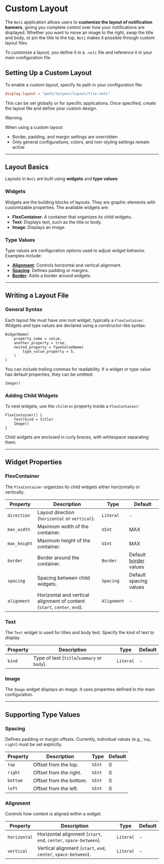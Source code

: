 # Custom Layout

The `Noti` application allows users to **customize the layout of notification banners**, giving you complete control over how your notifications are displayed. Whether you want to move an image to the right, swap the title and body, or pin the title to the top, `Noti` makes it possible through custom layout files.

To customize a layout, you define it in a `.noti` file and reference it in your main configuration file.

## Setting Up a Custom Layout

To enable a custom layout, specify its path in your configuration file:

```toml
display.layout = "path/to/your/layout/file.noti"
```

This can be set globally or for specific applications. Once specified, create the layout file and define your custom design.

> [!WARNING]
> When using a custom layout:
>
> - Border, padding, and margin settings are overridden
> - Only general configurations, colors, and non-styling settings remain active

---

## Layout Basics

Layouts in `Noti` are built using **widgets** and **type values**:

### Widgets

Widgets are the building blocks of layouts. They are graphic elements with customizable properties. The available widgets are:

- **FlexContainer**: A container that organizes its child widgets.
- **Text**: Displays text, such as the title or body.
- **Image**: Displays an image.

### Type Values

Type values are configuration options used to adjust widget behavior. Examples include:

- **[Alignment](#alignment)**: Controls horizontal and vertical alignment.
- **[Spacing](#spacing)**: Defines padding or margins.
- **[Border](./ConfigProperties#Border)**: Adds a border around widgets.

---

## Writing a Layout File

### General Syntax

Each layout file must have one root widget, typically a `FlexContainer`. Widgets and type values are declared using a constructor-like syntax:

```noti
WidgetName(
    property_name = value,
    another_property = true,
    nested_property = TypeValueName(
        type_value_property = 5,
    )
)
```

You can include trailing commas for readability. If a widget or type value has default properties, they can be omitted:

```noti
Image()
```

### Adding Child Widgets

To nest widgets, use the `children` property inside a `FlexContainer`:

```noti
FlexContainer() {
    Text(kind = title)
    Image()
}
```

Child widgets are enclosed in curly braces, with whitespace separating them.

---

## Widget Properties

### FlexContainer

The `FlexContainer` organizes its child widgets either horizontally or vertically.

| Property     | Description                                                              | Type        | Default                                               |
| ------------ | ------------------------------------------------------------------------ | ----------- | ----------------------------------------------------- |
| `direction`  | Layout direction (`horizontal` or `vertical`).                           | `Literal`   | -                                                     |
| `max_width`  | Maximum width of the container.                                          | `UInt`      | MAX                                                   |
| `max_height` | Maximum height of the container.                                         | `UInt`      | MAX                                                   |
| `border`     | Border around the container.                                             | `Border`    | Default [border](./ConfigProperties.md#border) values |
| `spacing`    | Spacing between child widgets.                                           | `Spacing`   | Default spacing values                                |
| `alignment`  | Horizontal and vertical alignment of content (`start`, `center`, `end`). | `Alignment` | -                                                     |

### Text

The `Text` widget is used for titles and body text. Specify the kind of text to display.

| Property | Description                                 | Type      | Default |
| -------- | ------------------------------------------- | --------- | ------- |
| `kind`   | Type of text (`title`/`summary` or `body`). | `Literal` | -       |

### Image

The `Image` widget displays an image. It uses properties defined in the main configuration.

---

## Supporting Type Values

### Spacing

Defines padding or margin offsets. Currently, individual values (e.g., `top`, `right`) must be set explicitly.

| Property | Description             | Type   | Default |
| -------- | ----------------------- | ------ | ------- |
| `top`    | Offset from the top.    | `UInt` | 0       |
| `right`  | Offset from the right.  | `UInt` | 0       |
| `bottom` | Offset from the bottom. | `UInt` | 0       |
| `left`   | Offset from the left.   | `UInt` | 0       |

### Alignment

Controls how content is aligned within a widget.

| Property     | Description                                                       | Type      | Default |
| ------------ | ----------------------------------------------------------------- | --------- | ------- |
| `horizontal` | Horizontal alignment (`start`, `end`, `center`, `space-between`). | `Literal` | -       |
| `vertical`   | Vertical alignment (`start`, `end`, `center`, `space-between`).   | `Literal` | -       |
